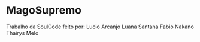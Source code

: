 # MagoSupremo

Trabalho da SoulCode feito por:
Lucio Arcanjo
Luana Santana
Fabio Nakano
Thairys Melo
